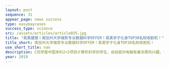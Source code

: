 ```yaml
---
layout: post
sequence: 31
appear_page: news success 
type: easymaycases
success_type: science
src: /assets/articles/article035.jpg
title: "易美捷报丨南加州大学强势专业数据科学OFFER！易美学子化身TOP30名校收割机！"
title_short: 南加州大学强势专业数据科学OFFER！易美学子化身TOP30名校收割机！
use_short_title: nan
description: C同学是中国本科2+2项目计算机科学的学生，自幼就对电脑有着浓厚的兴趣，但是仅限于电子竞技方面。因为喜欢电脑所以选了计算机科学专业，但是骨干的现实让C同学认识到了打游戏和计算机科学的区别，仅仅只有3.0出头的GPA更是给C同学再浇一盆冷水。
year: 2019
---
```


